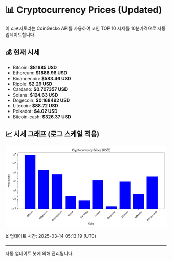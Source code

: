 
# 📊 Cryptocurrency Prices (Updated)

이 리포지토리는 CoinGecko API를 사용하여 코인 TOP 10 시세를 10분가격으로 자동 업데이트합니다.

## 💰 현재 시세
- Bitcoin: **$81885 USD**
- Ethereum: **$1888.96 USD**
- Binancecoin: **$583.46 USD**
- Ripple: **$2.29 USD**
- Cardano: **$0.707357 USD**
- Solana: **$124.63 USD**
- Dogecoin: **$0.168492 USD**
- Litecoin: **$88.72 USD**
- Polkadot: **$4.02 USD**
- Bitcoin-cash: **$326.37 USD**

## 📈 시세 그래프 (로그 스케일 적용)
![Crypto Prices](crypto_prices.png)

⏳ 업데이트 시간: 2025-03-14 05:13:19 (UTC)

---
자동 업데이트 봇에 의해 관리됩니다.
